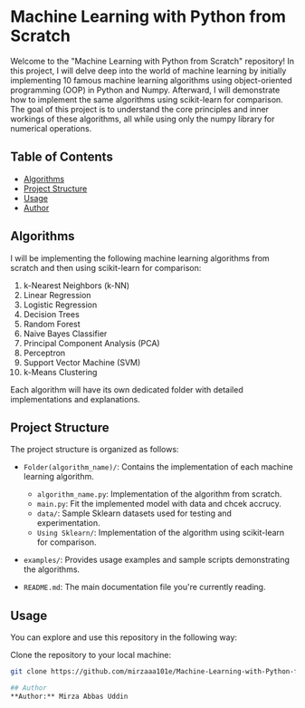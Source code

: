 # Machine Learning with Python from Scratch

Welcome to the "Machine Learning with Python from Scratch" repository! In this project, I will delve deep into the world of machine learning by initially implementing 10 famous machine learning algorithms using object-oriented programming (OOP) in Python and Numpy. Afterward, I will demonstrate how to implement the same algorithms using scikit-learn for comparison. The goal of this project is to understand the core principles and inner workings of these algorithms, all while using only the numpy library for numerical operations.

## Table of Contents

- [Algorithms](#algorithms)
- [Project Structure](#project-structure)
- [Usage](#usage)
- [Author](#author)

## Algorithms

I will be implementing the following machine learning algorithms from scratch and then using scikit-learn for comparison:

1. k-Nearest Neighbors (k-NN)
2. Linear Regression
3. Logistic Regression
4. Decision Trees
5. Random Forest
6. Naive Bayes Classifier
7. Principal Component Analysis (PCA)
8. Perceptron
9. Support Vector Machine (SVM)
10. k-Means Clustering

Each algorithm will have its own dedicated folder with detailed implementations and explanations.

## Project Structure

The project structure is organized as follows:

- `Folder(algorithm_name)/`: Contains the implementation of each machine learning algorithm.
   - `algorithm_name.py`: Implementation of the algorithm from scratch.
   - `main.py`: Fit the implemented model with data and chcek accrucy.
   - `data/`: Sample Sklearn datasets used for testing and experimentation.
   - `Using Sklearn/`: Implementation of the algorithm using scikit-learn for comparison.

- `examples/`: Provides usage examples and sample scripts demonstrating the algorithms.

- `README.md`: The main documentation file you're currently reading.

## Usage

You can explore and use this repository in the following way:

Clone the repository to your local machine:

   ```bash
   git clone https://github.com/mirzaaa101e/Machine-Learning-with-Python-from-Scratch.git

## Author
**Author:** Mirza Abbas Uddin
